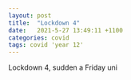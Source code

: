 ```yaml
---
layout: post
title:  "Lockdown 4"
date:   2021-5-27 13:49:11 +1100
categories: covid
tags: covid 'year 12'
---
```


Lockdown 4, sudden a Friday uni